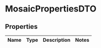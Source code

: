 
# MosaicPropertiesDTO

## Properties
Name | Type | Description | Notes
------------ | ------------- | ------------- | -------------



